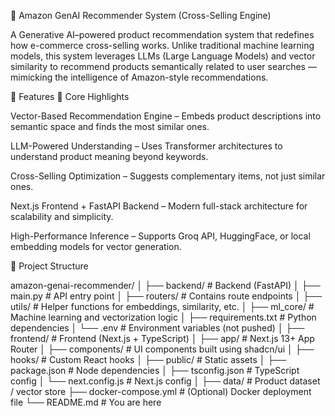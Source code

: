 🧠 Amazon GenAI Recommender System (Cross-Selling Engine)

A Generative AI–powered product recommendation system that redefines how e-commerce cross-selling works.
Unlike traditional machine learning models, this system leverages LLMs (Large Language Models) and vector similarity to recommend products semantically related to user searches — mimicking the intelligence of Amazon-style recommendations.

🚀 Features
🧩 Core Highlights

Vector-Based Recommendation Engine – Embeds product descriptions into semantic space and finds the most similar ones.

LLM-Powered Understanding – Uses Transformer architectures to understand product meaning beyond keywords.

Cross-Selling Optimization – Suggests complementary items, not just similar ones.

Next.js Frontend + FastAPI Backend – Modern full-stack architecture for scalability and simplicity.

High-Performance Inference – Supports Groq API, HuggingFace, or local embedding models for vector generation.

🧱 Project Structure

amazon-genai-recommender/
│
├── backend/                # Backend (FastAPI)
│   ├── main.py             # API entry point
│   ├── routers/            # Contains route endpoints
│   ├── utils/              # Helper functions for embeddings, similarity, etc.
│   ├── ml_core/            # Machine learning and vectorization logic
│   ├── requirements.txt    # Python dependencies
│   └── .env                # Environment variables (not pushed)
│
├── frontend/               # Frontend (Next.js + TypeScript)
│   ├── app/                # Next.js 13+ App Router
│   ├── components/         # UI components built using shadcn/ui
│   ├── hooks/              # Custom React hooks
│   ├── public/             # Static assets
│   ├── package.json        # Node dependencies
│   ├── tsconfig.json       # TypeScript config
│   └── next.config.js      # Next.js config
│
├── data/                   # Product dataset / vector store
├── docker-compose.yml      # (Optional) Docker deployment file
└── README.md               # You are here

